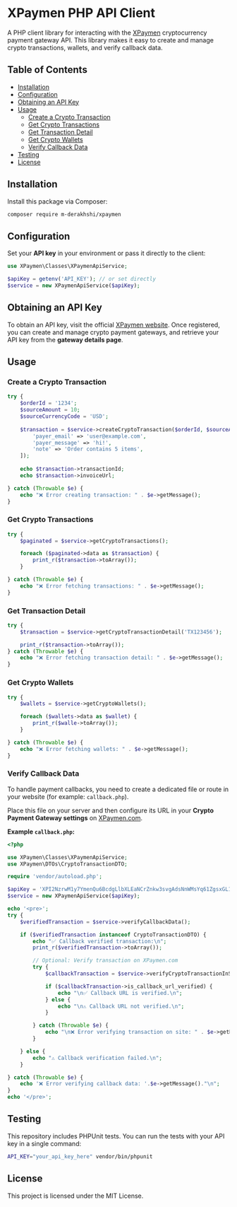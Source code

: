 # XPaymen PHP API Client

A PHP client library for interacting with the [XPaymen](https://xpaymen.com) cryptocurrency payment gateway API.
This library makes it easy to create and manage crypto transactions, wallets, and verify callback data.

## Table of Contents

* [Installation](#installation)
* [Configuration](#configuration)
* [Obtaining an API Key](#obtaining-an-api-key)
* [Usage](#usage)
    * [Create a Crypto Transaction](#create-a-crypto-transaction)
    * [Get Crypto Transactions](#get-crypto-transactions)
    * [Get Transaction Detail](#get-transaction-detail)
    * [Get Crypto Wallets](#get-crypto-wallets)
    * [Verify Callback Data](#verify-callback-data)
* [Testing](#testing)
* [License](#license)

## Installation

Install this package via Composer:

```bash
composer require m-derakhshi/xpaymen
```

## Configuration

Set your **API key** in your environment or pass it directly to the client:

```php
use XPaymen\Classes\XPaymenApiService;

$apiKey = getenv('API_KEY'); // or set directly
$service = new XPaymenApiService($apiKey);
```

## Obtaining an API Key

To obtain an API key, visit the official [XPaymen website](https://xpaymen.com).
Once registered, you can create and manage crypto payment gateways, and retrieve your API key from the **gateway details page**.

## Usage

### Create a Crypto Transaction

```php
try {
    $orderId = '1234';
    $sourceAmount = 10;
    $sourceCurrencyCode = 'USD';
    
    $transaction = $service->createCryptoTransaction($orderId, $sourceAmount, $sourceCurrencyCode, [
        'payer_email' => 'user@example.com',
        'payer_message' => 'hi!',
        'note' => 'Order contains 5 items',
    ]);
    
    echo $transaction->transactionId;
    echo $transaction->invoiceUrl;

} catch (Throwable $e) {
    echo "❌ Error creating transaction: " . $e->getMessage();
}
```

### Get Crypto Transactions

```php
try {
    $paginated = $service->getCryptoTransactions();

    foreach ($paginated->data as $transaction) {
        print_r($transaction->toArray());
    }

} catch (Throwable $e) {
    echo "❌ Error fetching transactions: " . $e->getMessage();
}
```

### Get Transaction Detail

```php
try {
    $transaction = $service->getCryptoTransactionDetail('TX123456');

    print_r($transaction->toArray());
} catch (Throwable $e) {
    echo "❌ Error fetching transaction detail: " . $e->getMessage();
}
```

### Get Crypto Wallets

```php
try {
    $wallets = $service->getCryptoWallets();

    foreach ($wallets->data as $wallet) {
        print_r($walle->toArray());
    }

} catch (Throwable $e) {
    echo "❌ Error fetching wallets: " . $e->getMessage();
}
```

### Verify Callback Data

To handle payment callbacks, you need to create a dedicated file or route in your website (for example: `callback.php`).

Place this file on your server and then configure its URL in your **Crypto Payment Gateway settings** on [XPaymen.com](https://xpaymen.com).

**Example `callback.php`:**

```php
<?php

use XPaymen\Classes\XPaymenApiService;
use XPaymen\DTOs\CryptoTransactionDTO;

require 'vendor/autoload.php';

$apiKey = 'XPI2NzrwM1y7YmenQu6BcdgLlbXLEaNCrZnkw3svgAdsNnWMsYq61ZgsxGL1CMx1';
$service = new XPaymenApiService($apiKey);

echo '<pre>';
try {
    $verifiedTransaction = $service->verifyCallbackData();

    if ($verifiedTransaction instanceof CryptoTransactionDTO) {
        echo "✅ Callback verified transaction:\n";
        print_r($verifiedTransaction->toArray());

        // Optional: Verify transaction on XPaymen.com
        try {
            $callbackTransaction = $service->verifyCryptoTransactionInSite($verifiedTransaction);

            if ($callbackTransaction->is_callback_url_verified) {
                echo "\n✅ Callback URL is verified.\n";
            } else {
                echo "\n⚠ Callback URL not verified.\n";
            }

        } catch (Throwable $e) {
            echo "\n❌ Error verifying transaction on site: " . $e->getMessage() . "\n";
        }

    } else {
        echo "⚠ Callback verification failed.\n";
    }

} catch (Throwable $e) {
    echo '❌ Error verifying callback data: '.$e->getMessage()."\n";
}
echo '</pre>';
```

## Testing

This repository includes PHPUnit tests.
You can run the tests with your API key in a single command:

```bash
API_KEY="your_api_key_here" vendor/bin/phpunit
```

## License

This project is licensed under the MIT License.